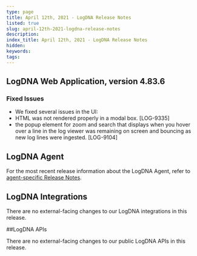 ```yaml
---
type: page
title: April 12th, 2021 - LogDNA Release Notes
listed: true
slug: april-12th-2021-logdna-release-notes
description: 
index_title: April 12th, 2021 - LogDNA Release Notes
hidden: 
keywords: 
tags: 
---
```





## LogDNA Web Application, version 4.83.6

### Fixed Issues
* We fixed several issues in the UI:
* HTML was not rendered properly in a modal box. [LOG-9335]
* the popup element for zoom and search that displays when you hover over a line in the log viewer was remaining on screen and bouncing as new log lines were ingested. [LOG-9104]

## LogDNA Agent

For the most recent release information about the LogDNA Agent, refer to [agent-specific Release Notes](https://docs.logdna.com/changelog).

## LogDNA Integrations

There are no external-facing changes to our LogDNA integrations in this release.

##LogDNA APIs

There are no external-facing changes to our public LogDNA APIs in this release.

